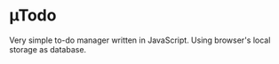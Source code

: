 # &micro;Todo

Very simple to-do manager written in JavaScript. Using browser's local storage as database.